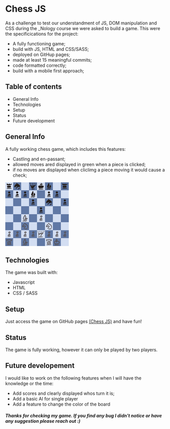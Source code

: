 <h1>Chess JS </h1>

As a challenge to test our understandment of JS, DOM manipulation and CSS during the _Nology course we were asked to build a game. This were the specificications for the project:
<ul>
    <li>A fully functioning game;</li>
    <li>build with JS, HTML and CSS/SASS;</li>
    <li>deployed on GitHup pages;</li>
    <li>made at least 15 meaningful commits;</li>
    <li>code formatted correctly;</li>
    <li>build with a mobile first approach;</li>
</ul>

<h2>Table of contents</h2>
<ul>
    <li>General Info</li>
    <li>Technologies</li>
    <li>Setup</li>
    <li>Status</li>
    <li>Future development</li>
</ul>

<h2>General Info</h2>
<p>A fully working chess game, which includes this features:</p>
<ul>
    <li>Castling and en-passant;</li>
    <li>allowed moves ared displayed in green when a piece is clicked;</li>
    <li>if no moves are displayed when cliclimg a piece moving it would cause a check;</li>
</ul>
<img src="./Resources/chess.svg" width="200px" height="200px">
<h2>Technologies</h2>
<p>The game was built with:</p>
<ul>
    <li>Javascript</li>
    <li>HTML</li>
    <li>CSS / SASS</li>
</ul>

<h2>Setup</h2>
<p>Just access the game on GitHub pages <a href="https://martinelli-89.github.io/ChessJS/">(Chess JS)</a> and have fun!</p>

<h2>Status</h2>
<p>The game is fully working, however it can only be played by two players.</p> 

<h2>Future developement</h2>
I would like to work on the following features when I will have the knowledge or the time:
<ul>
    <li>Add scores and clearly displayed whos turn it is;</li>
    <li>Add a basic AI for single player</li>
    <li>Add a feature to change the color of the board</li>
</ul>


<h5>Thanks for checking my game. If you find any bug I didn't notice or have any suggestion please reach out :)<h5>